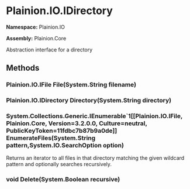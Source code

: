 
# Plainion.IO.IDirectory

**Namespace:** Plainion.IO

**Assembly:** Plainion.Core

Abstraction interface for a directory


## Methods

### Plainion.IO.IFile File(System.String filename)

### Plainion.IO.IDirectory Directory(System.String directory)

### System.Collections.Generic.IEnumerable`1[[Plainion.IO.IFile, Plainion.Core, Version=3.2.0.0, Culture=neutral, PublicKeyToken=11fdbc7b87b9a0de]] EnumerateFiles(System.String pattern,System.IO.SearchOption option)

Returns an iterator to all files in that directory matching the given wildcard pattern and optionally searches recursively.

### void Delete(System.Boolean recursive)
